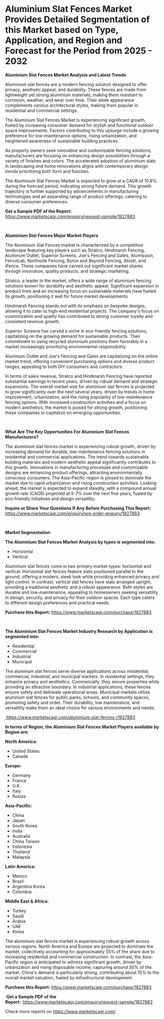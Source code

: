 <p><h1>Aluminium Slat Fences Market Provides Detailed Segmentation of this Market based on Type, Application, and Region and Forecast for the Period from 2025 - 2032</h1></p><p><strong>Aluminium Slat Fences Market Analysis and Latest Trends</strong></p>
<p><p>Aluminium slat fences are a modern fencing solution designed to offer privacy, aesthetic appeal, and durability. These fences are made from lightweight yet strong aluminium materials, making them resistant to corrosion, weather, and wear over time. Their sleek appearance complements various architectural styles, making them popular in residential and commercial settings.</p><p>The Aluminium Slat Fences Market is experiencing significant growth, fueled by increasing consumer demand for stylish and functional outdoor space improvements. Factors contributing to this upsurge include a growing preference for low-maintenance options, rising urbanization, and heightened awareness of sustainable building practices. </p><p>As property owners seek innovative and customizable fencing solutions, manufacturers are focusing on enhancing design possibilities through a variety of finishes and colors. The accelerated adoption of aluminium slats in landscaping and home renovations aligns with contemporary design trends prioritizing both form and function. </p><p>The Aluminium Slat Fences Market is expected to grow at a CAGR of 10.8% during the forecast period, indicating strong future demand. This growth trajectory is further supported by advancements in manufacturing technologies and an expanding range of product offerings, catering to diverse consumer preferences.</p></p>
<p><strong>Get a Sample PDF of the Report:&nbsp;</strong> <a href="https://www.marketscagr.com/enquiry/request-sample/1827883?utm_campaign=2138&utm_medium=2&utm_source=Github&utm_content=ia&utm_term=18022025&utm_id=aluminium-slat-fences">https://www.marketscagr.com/enquiry/request-sample/1827883</a></p>
<p>&nbsp;</p>
<p><strong>Aluminium Slat Fences Major Market Players</strong></p>
<p><p>The Aluminium Slat Fences market is characterized by a competitive landscape featuring key players such as Stratco, Hindmarsh Fencing, Aluminum Outlet, Superior Screens, Joe's Fencing and Gates, Alumission, FenceLab, Northside Fencing, Byron and Beyond Fencing, Alislat, and iFence. These companies have carved out significant market shares through innovation, quality products, and strategic marketing.</p><p>Stratco, a leader in the market, offers a wide range of aluminium fencing solutions known for durability and aesthetic appeal. Significant expansion in product lines and an increasing focus on sustainable materials have fueled its growth, positioning it well for future market developments.</p><p>Hindmarsh Fencing stands out with its emphasis on bespoke designs, allowing it to cater to high-end residential projects. The company's focus on customization and quality has contributed to strong customer loyalty and consistent revenue growth.</p><p>Superior Screens has carved a niche in eco-friendly fencing solutions, capitalizing on the growing demand for sustainable products. Their commitment to using recycled aluminium positions them favorably in a market increasingly prioritizing environmental responsibility.</p><p>Aluminum Outlet and Joe's Fencing and Gates are capitalizing on the online market trend, offering convenient purchasing options and diverse product ranges, appealing to both DIY consumers and contractors.</p><p>In terms of sales revenue, Stratco and Hindmarsh Fencing have reported substantial earnings in recent years, driven by robust demand and strategic expansions. The overall market size for aluminium slat fences is projected to grow significantly over the next several years, driven by trends in home improvement, urbanization, and the rising popularity of low-maintenance fencing options. With increased construction activities and a focus on modern aesthetics, the market is poised for strong growth, positioning these companies to capitalize on emerging opportunities.</p></p>
<p>&nbsp;</p>
<p><strong>What Are The Key Opportunities For Aluminium Slat Fences Manufacturers?</strong></p>
<p><p>The aluminium slat fences market is experiencing robust growth, driven by increasing demand for durable, low-maintenance fencing solutions in residential and commercial applications. The trend towards sustainable building materials and modern aesthetic appeal significantly contributes to this growth. Innovations in manufacturing processes and customizable designs are enhancing product offerings, attracting environmentally conscious consumers. The Asia-Pacific region is poised to dominate the market due to rapid urbanization and rising construction activities. Looking ahead, the market is expected to expand steadily, with a compound annual growth rate (CAGR) projected at 5-7% over the next five years, fueled by eco-friendly initiatives and design versatility.</p></p>
<p><strong>Inquire or Share Your Questions If Any Before Purchasing This Report:</strong> <a href="https://www.marketscagr.com/enquiry/pre-order-enquiry/1827883?utm_campaign=2138&utm_medium=2&utm_source=Github&utm_content=ia&utm_term=18022025&utm_id=aluminium-slat-fences">https://www.marketscagr.com/enquiry/pre-order-enquiry/1827883</a></p>
<p>&nbsp;</p>
<p><strong>Market Segmentation</strong></p>
<p><strong>The Aluminium Slat Fences Market Analysis by types is segmented into:</strong></p>
<p><ul><li>Horizontal</li><li>Vertical</li></ul></p>
<p><p>Aluminium slat fences come in two primary market types: horizontal and vertical. Horizontal slat fences feature slats positioned parallel to the ground, offering a modern, sleek look while providing enhanced privacy and light control. In contrast, vertical slat fences have slats arranged upright, providing a traditional aesthetic and a robust appearance. Both styles are durable and low-maintenance, appealing to homeowners seeking versatility in design, security, and privacy for their outdoor spaces. Each type caters to different design preferences and practical needs.</p></p>
<p><strong>Purchase this Report:&nbsp;</strong><a href="https://www.marketscagr.com/purchase/1827883?utm_campaign=2138&utm_medium=2&utm_source=Github&utm_content=ia&utm_term=18022025&utm_id=aluminium-slat-fences">https://www.marketscagr.com/purchase/1827883</a></p>
<p>&nbsp;</p>
<p><strong>The Aluminium Slat Fences Market Industry Research by Application is segmented into:</strong></p>
<p><ul><li>Residential</li><li>Commercial</li><li>Industrial</li><li>Municipal</li></ul></p>
<p><p>The aluminum slat fences serve diverse applications across residential, commercial, industrial, and municipal markets. In residential settings, they enhance privacy and aesthetics. Commercially, they secure properties while providing an attractive boundary. In industrial applications, these fences ensure safety and delineate operational areas. Municipal markets utilize aluminum slat fences for public parks, schools, and community spaces, promoting safety and order. Their durability, low maintenance, and versatility make them an ideal choice for various environments and needs.</p></p>
<p><a href="https://www.marketscagr.com/aluminium-slat-fences-r1827883?utm_campaign=2138&utm_medium=2&utm_source=Github&utm_content=ia&utm_term=18022025&utm_id=aluminium-slat-fences">&nbsp;https://www.marketscagr.com/aluminium-slat-fences-r1827883</a></p>
<p><strong>In terms of Region, the Aluminium Slat Fences Market Players available by Region are:</strong></p>
<p>
    <p> <strong> North America: </strong>
        <ul>
            <li>United States</li>
            <li>Canada</li>
        </ul>
        </p> 
    <p> <strong> Europe: </strong>
        <ul>
            <li>Germany</li>
            <li>France</li>
            <li>U.K.</li>
            <li>Italy</li>
            <li>Russia</li>
        </ul>
        </p> 
    <p> <strong> Asia-Pacific: </strong>
        <ul>
            <li>China</li>
            <li>Japan</li>
            <li>South Korea</li>
            <li>India</li>
            <li>Australia</li>
            <li>China Taiwan</li>
            <li>Indonesia</li>
            <li>Thailand</li>
            <li>Malaysia</li>
        </ul>
        </p> 
    <p> <strong> Latin America: </strong>
        <ul>
            <li>Mexico</li>
            <li>Brazil</li>
            <li>Argentina Korea</li>
            <li>Colombia</li>
        </ul>
        </p> 
    <p> <strong> Middle East & Africa: </strong>
        <ul>
            <li>Turkey</li>
            <li>Saudi</li>
            <li>Arabia</li>
            <li>UAE</li>
            <li>Korea</li>
        </ul>
    </p>
    </p>
<p><p>The aluminium slat fences market is experiencing robust growth across various regions. North America and Europe are projected to dominate the market, collectively accounting for approximately 55% of the share due to increasing residential and commercial construction. In contrast, the Asia-Pacific region is anticipated to witness significant growth, driven by urbanization and rising disposable income, capturing around 30% of the market. China's demand is particularly strong, contributing about 15% to the overall market valuation, fueled by infrastructural development.</p></p>
<p><strong>Purchase this Report: </strong><a href="https://www.marketscagr.com/purchase/1827883?utm_campaign=2138&utm_medium=2&utm_source=Github&utm_content=ia&utm_term=18022025&utm_id=aluminium-slat-fences">https://www.marketscagr.com/purchase/1827883</a></p>
<p>&nbsp;<strong>Get a Sample PDF of the Report:&nbsp;&nbsp;</strong><a href="https://www.marketscagr.com/enquiry/request-sample/1827883?utm_campaign=2138&utm_medium=2&utm_source=Github&utm_content=ia&utm_term=18022025&utm_id=aluminium-slat-fences">https://www.marketscagr.com/enquiry/request-sample/1827883</a></p>
<p><strong></strong></p>
<p>Check more reports on <a href="https://www.marketscagr.com/?utm_campaign=2138&utm_medium=2&utm_source=Github&utm_content=ia&utm_term=18022025&utm_id=aluminium-slat-fences">https://www.marketscagr.com/</a></p>